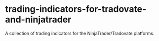 # trading-indicators-for-tradovate-and-ninjatrader
A collection of trading indicators for the NinjaTrader/Tradovate platforms.
